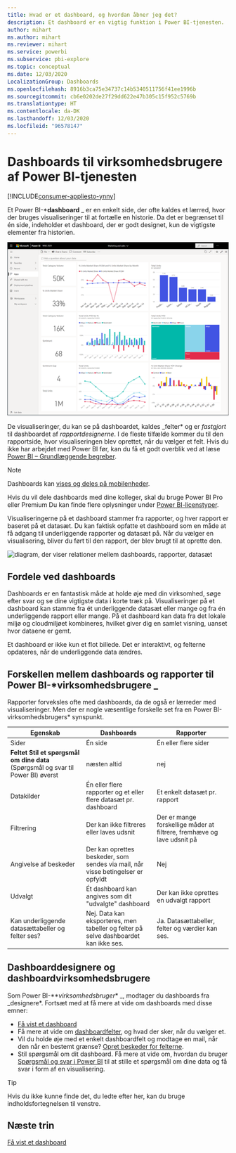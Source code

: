 ```yaml
---
title: Hvad er et dashboard, og hvordan åbner jeg det?
description: Et dashboard er en vigtig funktion i Power BI-tjenesten.
author: mihart
ms.author: mihart
ms.reviewer: mihart
ms.service: powerbi
ms.subservice: pbi-explore
ms.topic: conceptual
ms.date: 12/03/2020
LocalizationGroup: Dashboards
ms.openlocfilehash: 8916b3ca75e34737c14b5340511756f41ee1996b
ms.sourcegitcommit: cb6e0202de27f29dd622e47b305c15f952c5769b
ms.translationtype: HT
ms.contentlocale: da-DK
ms.lasthandoff: 12/03/2020
ms.locfileid: "96578147"
---
```

# <a name="dashboards-for-business-users-of-the-power-bi-service"></a>Dashboards til virksomhedsbrugere af Power BI-tjenesten

[!INCLUDE[consumer-appliesto-ynny](../includes/consumer-appliesto-ynny.md)]

Et Power BI-***dashboard** _ er en enkelt side, der ofte kaldes et lærred, hvor der bruges visualiseringer til at fortælle en historie. Da det er begrænset til én side, indeholder et dashboard, der er godt designet, kun de vigtigste elementer fra historien.

![skærmbillede med et dashboard](media/end-user-dashboards/power-bi-dashboard.png)

De visualiseringer, du kan se på dashboardet, kaldes _felter* og er *fastgjort* til dashboardet af *rapportdesignerne*. I de fleste tilfælde kommer du til den rapportside, hvor visualiseringen blev oprettet, når du vælger et felt. Hvis du ikke har arbejdet med Power BI før, kan du få et godt overblik ved at læse [Power BI – Grundlæggende begreber](end-user-basic-concepts.md).

> [!NOTE]
> Dashboards kan [vises og deles på mobilenheder](mobile/mobile-apps-view-dashboard.md).
>
> Hvis du vil dele dashboards med dine kolleger, skal du bruge Power BI Pro eller Premium Du kan finde flere oplysninger under [Power BI-licenstyper](end-user-license.md).

Visualiseringerne på et dashboard stammer fra rapporter, og hver rapport er baseret på et datasæt. Du kan faktisk opfatte et dashboard som en måde at få adgang til underliggende rapporter og datasæt på. Når du vælger en visualisering, bliver du ført til den rapport, der blev brugt til at oprette den.

![diagram, der viser relationer mellem dashboards, rapporter, datasæt](media/end-user-dashboards/power-bi-diagram.png)

## <a name="advantages-of-dashboards"></a>Fordele ved dashboards
Dashboards er en fantastisk måde at holde øje med din virksomhed, søge efter svar og se dine vigtigste data i korte træk på. Visualiseringer på et dashboard kan stamme fra ét underliggende datasæt eller mange og fra én underliggende rapport eller mange. På et dashboard kan data fra det lokale miljø og cloudmiljøet kombineres, hvilket giver dig en samlet visning, uanset hvor dataene er gemt.

Et dashboard er ikke kun et flot billede. Det er interaktivt, og felterne opdateres, når de underliggende data ændres.

## <a name="dashboards-versus-reports-for-power-bi-business-users_"></a>Forskellen mellem dashboards og rapporter til Power BI-***virksomhedsbrugere** _
Rapporter forveksles ofte med dashboards, da de også er lærreder med visualiseringer. Men der er nogle væsentlige forskelle set fra en Power BI-virksomhedsbrugers* synspunkt.

| **Egenskab** | **Dashboards** | **Rapporter** |
| --- | --- | --- |
| Sider |Én side |Én eller flere sider |
|**Feltet Stil et spørgsmål om dine data** (Spørgsmål og svar til Power BI) øverst |næsten altid | nej |
| Datakilder |Én eller flere rapporter og et eller flere datasæt pr. dashboard |Et enkelt datasæt pr. rapport |
| Filtrering |Der kan ikke filtreres eller laves udsnit |Der er mange forskellige måder at filtrere, fremhæve og lave udsnit på |
| Angivelse af beskeder |Der kan oprettes beskeder, som sendes via mail, når visse betingelser er opfyldt |Nej |
| Udvalgt |Ét dashboard kan angives som dit "udvalgte" dashboard |Der kan ikke oprettes en udvalgt rapport |
| Kan underliggende datasættabeller og felter ses? |Nej. Data kan eksporteres, men tabeller og felter på selve dashboardet kan ikke ses. |Ja. Datasættabeller, felter og værdier kan ses. |


## <a name="dashboard-designers-and-dashboard-business-users"></a>Dashboarddesignere og dashboardvirksomhedsbrugere
Som Power BI-**_virksomhedsbruger_* _, modtager du dashboards fra _designere*. Fortsæt med at få mere at vide om dashboards med disse emner:

* [Få vist et dashboard](end-user-dashboard-open.md)
* Få mere at vide om [dashboardfelter](end-user-tiles.md), og hvad der sker, når du vælger et.
* Vil du holde øje med et enkelt dashboardfelt og modtage en mail, når den når en bestemt grænse? [Opret beskeder for felterne](end-user-alerts.md).
* Stil spørgsmål om dit dashboard. Få mere at vide om, hvordan du bruger [Spørgsmål og svar i Power BI](end-user-q-and-a.md) til at stille et spørgsmål om dine data og få svar i form af en visualisering.

> [!TIP]
> Hvis du ikke kunne finde det, du ledte efter her, kan du bruge indholdsfortegnelsen til venstre.
> 

## <a name="next-steps"></a>Næste trin
[Få vist et dashboard](end-user-dashboard-open.md) 
